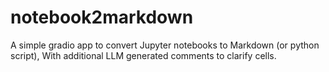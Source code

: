 # notebook2markdown
A simple gradio app to convert Jupyter notebooks to Markdown (or python script), With additional LLM generated comments to clarify cells. 
